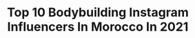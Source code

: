 ---
title: Top 10 Bodybuilding Instagram Influencers In Morocco In 2021
description: >-
  Find top bodybuilding Instagram influencers in Morocco in 2021. Most popular hashtags: #fitness #motivation #bodybuilding #workout.
platform: Instagram
hits: 13
text_top: Discover the top-rated Instagram profiles on inBeat.
text_bottom: Our platform aggregates 13 Instagram influencers like this in Morocco for you to pitch.
profiles:
  - username: "chaymae_fit"
    fullname: >-
      🇲🇦C H A Y M A E 🇲🇦
    bio: >-
      •fitness & lifestyle •sport & musculation
    location: "Morocco"
    followers: 10500
    engagement: 985
    commentsToLikes: 0.057199
    id: ckf5wnyajsorm0j239kfgok1n
    verified: false
    hashtags: "#agadir, #nevergiveupyourdreams, #moroco, #agadirmarina"
  - username: "espada.yassinee"
    fullname: >-
      Yassine Moussaoui
    bio: >-
      _2eme: @espadayassinephotography _ambassador : @newchic_asia -📷ArtPhotography -👔Fashion blogger -🏋️‍♂️Fitness - 🤝Collab Dm Me - 🇲🇦 Morocco/Tanger
    location: "Morocco"
    followers: 89588
    engagement: 252
    commentsToLikes: 0.042663
    id: ck6uevi25tbae0j714d36cpnl
    verified: false
    hashtags: "#yellowtshirt, #motivation, #fitnessmotivation, #dapperman"
  - username: "ayoubfitt"
    fullname: >-
      Ayoub El Azri / coach
    bio: >-
      My PURPOSE is my fire 🔥sponsored by @afleteathletics & @paraflorida 📚 ENS CASA " Education physique et sportive " 💪 Natural body 🌍 Online trainer 📩📩
    location: "Morocco"
    followers: 21129
    engagement: 474
    commentsToLikes: 0.037449
    id: ck5hp9cjjqyxj0i11w3vu8typ
    verified: false
    hashtags: "#getfit, #instagood, #diet, #cardio"
  - username: "esirawi_aya"
    fullname: >-
      ALAMI AYA
    bio: >-
      Follow ➡ @cid.marie22 ❤🥰 ​ 👇😱👇 @cid.marie22
    location: "Morocco"
    followers: 762630
    engagement: 41
    commentsToLikes: 0.025955
    id: ck9hblb22hc530j78i2603xya
    verified: false
    hashtags: "#meknes, #algerie, #alger, #tlemcen"
  - username: "chakouk_mohammed"
    fullname: >-
      Mohammed"THE SERIOUS" Chakouk🌐
    bio: >-
      From🇲🇦to 🌎 •IFBB Elite Pro®️ •19 Mediterranean Championship OVerall Winner🥇 •19 Moroccan Championship🥈 •🎽@afleteathletics Athlete •📮OnlineCoaching
    location: "Morocco"
    followers: 8007
    engagement: 1373
    commentsToLikes: 0.024993
    id: ck5hp9d3jqyys0i112t3w7hr1
    verified: false
    hashtags: "#stayfocused, #npc, #torontoproshow, #trainforlife"
  - username: "ay_assaidi84"
    fullname: >-
      𝘼 𝙔 𝙊 𝙐 𝘽 🇲🇦 𝘼 𝙎 𝙎 𝘼 𝙄 𝘿 𝙄 ⵣ
    bio: >-
      𝑀𝑜𝓇𝑜𝒸𝒸𝑜,𝒩𝒶𝒹𝑜𝓇 ꨄ📍ⵣ ᴡᴇʙ ᴅᴇᴠᴇʟᴏᴘᴇʀ 💻 𝙭3 𝘾𝙝𝙖𝙢𝙥𝙞𝙤𝙣 𝙊𝙛 𝙈𝙤𝙧𝙤𝙘𝙘𝙤🥇 ᴍᴏʀᴏᴄᴄᴏ ɴᴀᴛɪᴏɴᴀʟ ᴋᴀʀᴀᴛᴇ ᴛᴇᴀᴍ 🇲🇦 𝙖𝙨𝙨𝙖𝙞𝙙𝙞𝙖𝙮𝙤𝙪 👻
    location: "Morocco"
    followers: 5794
    engagement: 1344
    commentsToLikes: 0.030454
    id: ck8t9cgdcnlb10j784o6v3198
    verified: false
    hashtags: "#vscocam, #igers, #instadaily, #instagramhub"
  - username: "mandri_larosa"
    fullname: >-
      🏅STREET WORKOUT KILLER.🏅
    bio: >-
      Hello my Friends i'm Mandri From Morocco and i'm Calisthenics & Street workout Pro★🏅❤️
    location: "Morocco"
    followers: 4152
    engagement: 1697
    commentsToLikes: 0.099303
    id: ck9hborrjhsnv0j788vqto6b6
    verified: false
    hashtags: "#beastofstatic, #workout24, #beast, #calisthenics"
  - username: "lesfitkho"
    fullname: >-
      FitKho
    bio: >-
      🤷🏻‍♀️🤷🏻‍♂️2 Siblings 👨🏻‍⚕️ Doctor 👼🏻🤸🏽Illy’S x Drogo ￼🐶Mum / Crossfit Trainer 💃🏻 Fun🔺Food🔺Health🔺 📍🇲🇦🇫🇷🇧🇪
    location: "Morocco"
    followers: 20900
    engagement: 541
    commentsToLikes: 0.135702
    id: ck5hp9bxsqywa0i11d9217mwu
    verified: false
    hashtags: "#beautiful, #picoftheday, #workout, #girl"
  - username: "assil.amor"
    fullname: >-
      • Assil Amor  | أصيل عمور
    bio: >-
      •Personal trainer 🏋🏻‍♂️ •DOP / Filmmaker 📽 @theaaproduction •Content creator 🔮 • 📩 :amorassil25@gmail.com •LATEST VLOGG SUBSCRIBE👇🏻 🚨
    location: "Morocco"
    followers: 23416
    engagement: 238
    commentsToLikes: 0.021750
    id: ck14ht85hc0je0i19k2oqy8av
    verified: false
    hashtags: "#style, #motorbike, #love, #biker"
  - username: "ahmed_shokier"
    fullname: >-
      Ahmed  Shokier /أحمد شقير
    bio: >-
      🔮Online Coach🏋🏻‍♂️ 🌟👻Snapchat: ahmed_shokier👻
    location: "Morocco"
    followers: 39610
    engagement: 120
    commentsToLikes: 0.049408
    id: ckaozg5kclqo50i786segmwz3
    verified: false
    hashtags: "#sun, #goodday, #mornings, #beauty"
---